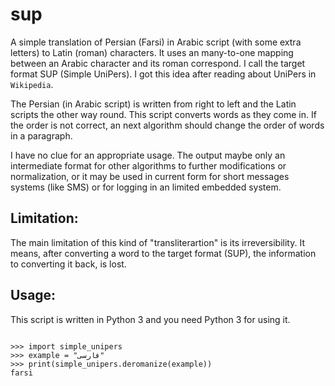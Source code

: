 sup
===

A simple translation of Persian (Farsi) in Arabic script (with some
extra letters) to Latin (roman) characters. It uses an many-to-one
mapping between an Arabic character and its roman correspond. I call the
target format SUP (Simple UniPers). I got this idea after reading about
UniPers in `Wikipedia`.

The Persian (in Arabic script) is written from right to left and the
Latin scripts the other way round. This script converts words as they come in.
If the order is not correct, an next algorithm should change the order
of words in a paragraph.

I have no clue for an appropriate usage. The output maybe only an
intermediate format for other algorithms to further modifications or
normalization, or it may be used in current form for short messages
systems (like SMS) or for logging in an limited embedded system.


Limitation:
-----------

The main limitation of this kind of "transliterartion" is its
irreversibility. It means, after converting a word to the target format
(SUP), the information to converting it back, is lost.


Usage:
------

This script is written in Python 3 and you need Python 3 for using it.

~~~~~

>>> import simple_unipers
>>> example = "فارسی"
>>> print(simple_unipers.deromanize(example))
farsi

~~~~~
